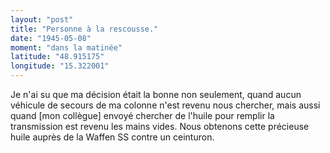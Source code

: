 ```yaml
---
layout: "post"
title: "Personne à la rescousse."
date: "1945-05-08"
moment: "dans la matinée"
latitude: "48.915175"
longitude: "15.322001"
---
```


Je n'ai su que ma décision était la bonne non seulement, quand aucun véhicule de secours de ma colonne n'est revenu nous chercher, mais aussi quand [mon collègue] envoyé chercher de l'huile pour remplir la transmission est revenu les mains vides. Nous obtenons cette précieuse huile auprès de la Waffen SS contre un ceinturon.


<div class="histoire"></div>

<div class="commentaire"></div>